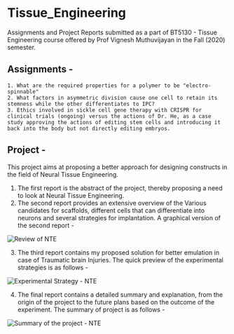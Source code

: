 # Tissue_Engineering

Assignments and Project Reports submitted as a part of BT5130 - Tissue Engineering course offered by Prof Vignesh Muthuvijayan in the Fall (2020) semester.

## Assignments -  

    1. What are the required properties for a polymer to be "electro-spinnable"
    2. What factors in asymmetric division cause one cell to retain its stemness while the other differentiates to IPC?
    3. Ethics involved in sickle cell gene therapy with CRISPR for clinical trials (ongoing) versus the actions of Dr. He, as a case study approving the actions of editing stem cells and introducing it back into the body but not directly editing embryos.
    
## Project - 

This project aims at proposing a better approach for designing constructs in the field of Neural Tissue Engineering. 

   1. The first report is the abstract of the project, thereby proposing a need to look at Neural Tissue Engineering. 
   2. The second report provides an extensive overview of the Various candidates for scaffolds, different cells that can differentiate into neurons and several strategies for implantation. A graphical version of the second report -
    
   ![Review of NTE](https://user-images.githubusercontent.com/38180846/107322239-14cf4c80-6aca-11eb-96dd-39b0f3fd662c.jpeg)

   3. The third report contains my proposed solution for better emulation in case of Traumatic brain Injuries. The quick preview of the experimental strategies is as follows - 
    
   ![Experimental Strategy - NTE](https://user-images.githubusercontent.com/38180846/107322289-32041b00-6aca-11eb-8846-12fd15d95e7d.jpeg)

   4. The final report contains a detailed summary and explanation, from the origin of the project to the future plans based on the outcome of the experiment. The summary of project is as follows -
    
   ![Summary of the project - NTE](https://user-images.githubusercontent.com/38180846/107322328-434d2780-6aca-11eb-912e-87bd8db32dc7.jpeg)

    
